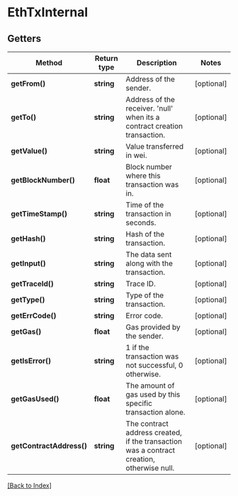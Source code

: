 # EthTxInternal

## Getters

Method | Return type | Description | Notes
------------ | ------------- | ------------- | -------------
**getFrom()** | **string** | Address of the sender. | [optional]
**getTo()** | **string** | Address of the receiver. 'null' when its a contract creation transaction. | [optional]
**getValue()** | **string** | Value transferred in wei. | [optional]
**getBlockNumber()** | **float** | Block number where this transaction was in. | [optional]
**getTimeStamp()** | **string** | Time of the transaction in seconds. | [optional]
**getHash()** | **string** | Hash of the transaction. | [optional]
**getInput()** | **string** | The data sent along with the transaction. | [optional]
**getTraceId()** | **string** | Trace ID. | [optional]
**getType()** | **string** | Type of the transaction. | [optional]
**getErrCode()** | **string** | Error code. | [optional]
**getGas()** | **float** | Gas provided by the sender. | [optional]
**getIsError()** | **string** | 1 if the transaction was not successful, 0 otherwise. | [optional]
**getGasUsed()** | **float** | The amount of gas used by this specific transaction alone. | [optional]
**getContractAddress()** | **string** | The contract address created, if the transaction was a contract creation, otherwise null. | [optional]

[[Back to Index]](../index.md)
